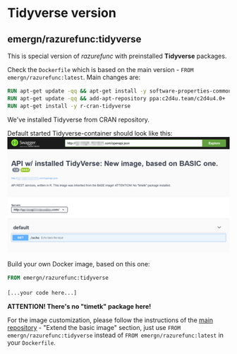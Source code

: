 
# Tidyverse version

## emergn/razurefunc:tidyverse

This is special version of *razurefunc* with preinstalled **Tidyverse** packages.

Check the `Dockerfile` which is based on the main version - `FROM emergn/razurefunc:latest`.
Main changes are:

```Dockerfile
RUN apt-get update -qq && apt-get install -y software-properties-common
RUN apt-get update -qq && add-apt-repository ppa:c2d4u.team/c2d4u4.0+
RUN apt-get install -y r-cran-tidyverse
```
We've installed Tidyverse from CRAN repository.

Default started Tidyverse-container should look like this:
![tidyverse.png](tidyverse.png "")


Build your own Docker image, based on this one:


```Dockerfile
FROM emergn/razurefunc:tidyverse

[...your code here...]
```

**ATTENTION! There's no "timetk" package here!**

For the image customization, please follow the instructions of the [main repository](https://github.com/divlv/razurefunc) - "Extend the basic image" section, just use `FROM emergn/razurefunc:tidyverse` instead of `FROM emergn/razurefunc:latest` in your `Dockerfile`.
